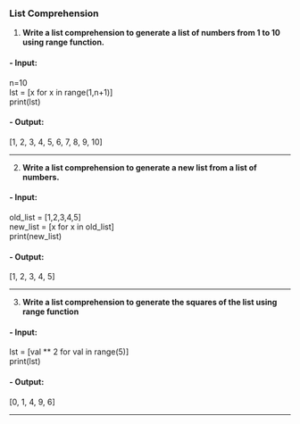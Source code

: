 ### List Comprehension


 1. <b>Write a list comprehension to generate a list of numbers from 1 to 10 using range function. </b><br>
#### - Input:
n=10<br>
lst = [x for x in range(1,n+1)]<br>
print(lst)<br>
#### - Output:
[1, 2, 3, 4, 5, 6, 7, 8, 9, 10]<br>

-----------------------------------
2. <b>Write a list comprehension to generate a new list from a list of numbers.</b><br>
#### - Input:
old_list = [1,2,3,4,5]<br>
new_list = [x for x in old_list]<br>
print(new_list)<br>
#### - Output:
[1, 2, 3, 4, 5]

-----------------------------------
3. <b>Write a list comprehension to generate the squares of the list using range function</b><br>
#### - Input:
lst = [val ** 2 for val in range(5)]<br>
print(lst)<br>
#### - Output:
[0, 1, 4, 9, 6]

-----------------------------------
